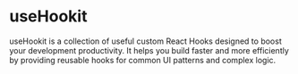 # useHookit
useHookit is a collection of useful custom React Hooks designed to boost your development productivity. It helps you build faster and more efficiently by providing reusable hooks for common UI patterns and complex logic.
